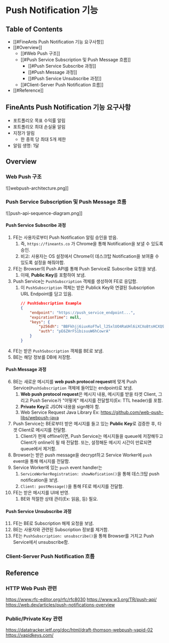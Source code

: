 # Push Notification 기능

## Table of Contents
- [[#FineAnts Push Notification 기능 요구사항]]
- [[#Overview]]
	- [[#Web Push 구조]]
	- [[#Push Service Subscription 및 Push Message 흐름]]
		- [[#Push Service Subscribe 과정]]
		- [[#Push Message 과정]]
		- [[#Push Service Unsubscribe 과정]]
	- [[#Client-Server Push Notification 흐름]]
- [[#Reference]]

## FineAnts Push Notification 기능 요구사항
- 포트폴리오 목표 수익률 알림
- 포트폴리오 최대 손실율 알림
- 지정가 알림
	- 한 종목 당 최대 5개 제한
- 알림 생명: 1달

## Overview
### Web Push 구조
![[webpush-architecture.png]]

### Push Service Subscription 및 Push Message 흐름
![[push-api-sequence-diagram.png]]

#### Push Service Subscribe 과정
1. FE는 사용자로부터 Push Notification 알림 승인을 받음.
	1. 즉, `https://fineants.co` 가 Chrome을 통해 Notification을 보낼 수 있도록 승인.
	2. 비고: 사용자는 OS 설정에서 Chrome이 데스크탑 Notification을 보여줄 수 있도록 설정을 해줘야함.
2. FE는 Browser의 Push API를 통해 Push Service로 Subscribe 요청을 보냄.
	1. 이때, **Public Key**를 포함하여 보냄.
3. Push Service는 `PushSubscription` 객체를 생성하여 FE로 응답함.
	1. 이 `PushSubscription` 객체는 받은 Publick Key와 연결된 Subscription URL Endpoint를 담고 있음.
		```json
		// PushSubscription Example
		{
			"endpoint": "https://push_service_endpoint...",
			"expirationTime": null,
			"keys": {
				"p256dh": "BBFkhjj6iuxKoFTwl_l25xlUO4RaUHl6iXCXoBtsHCXQ9V4VVaMrZCF",
				"auth": "pE6ZHrFS1bisuuW6hCowrA"
			}
		}
		```
4. FE는 받은 `PushSubscription` 객체를 BE로 보냄.
5. BE는 해당 정보를 DB에 저장함.
#### Push Message 과정
6. BE는 새로운 메시지를 **web push protocol request**에 맞게 Push Service(`PushSubscription` 객체에 들어있는 endpoint)로 보냄.
	1. **Web push protocol request**은 메시지 내용, 메시지를 받을 타겟 Client, 그리고 Push Service가 "어떻게" 메시지를 전달할지(Ex: TTL header)를 포함.
	2. **Private Key**로 JSON 내용을 sign해야 함.
	3. Web Service Request Java Library Ex: https://github.com/web-push-libs/webpush-java
7. Push Service는 BE로부터 받은 메시지를 들고 있는 **Public Key**로 검증한 후, 타겟 Client로 메시지를 전달함.
	1. Client가 현재 offline이면, Push Service는 메시지들을 queue에 저장해두고 Client가 online이 될 때 전달함. 또는, 설정해둔 메시지 시간이 만료되면 queue에서 제거함.
8. Browser는 받은 push message을 decrypt하고 Service Worker에 `push` event을 통해 메시지를 전달함.
9. Service Worker에 있는 `push` event handler는
	1. `ServiceWorkerRegistration: showNofication()`을 통해 데스크탑 push notification을 보냄.
	2. `Client: postMessage()`을 통해 FE로 메시지를 전달함.
10. FE는 받은 메시지를 UI에 반영.
	1. BE와 적절한 상태 관리(Ex: 읽음, 등) 필요.
#### Push Service Unsubscribe 과정
11. FE는 BE로 Subscription 해제 요청을 보냄.
12. BE는 사용자와 관련된 Subscription 정보를 제거함.
13. FE는 `PushSubscription: unsubscribe()`을 통해 Browser를 거치고 Push Service에서 unsubscribe함.

### Client-Server Push Notification 흐름


## Reference
### HTTP Web Push 관련
https://www.rfc-editor.org/rfc/rfc8030
https://www.w3.org/TR/push-api/
https://web.dev/articles/push-notifications-overview
### Public/Private Key 관련
https://datatracker.ietf.org/doc/html/draft-thomson-webpush-vapid-02
https://vapidkeys.com/
